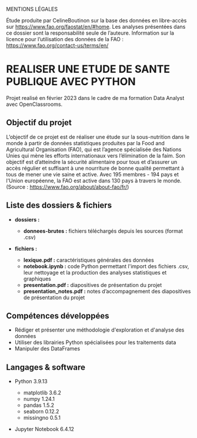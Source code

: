 
MENTIONS LÉGALES  

Étude produite par CelineBoutinon sur la base des données en libre-accès sur https://www.fao.org/faostat/en/#home. Les analyses présentées dans ce dossier sont la responsabilité seule de l’auteure.
Information sur la licence pour l’utilisation des données de la FAO : https://www.fao.org/contact-us/terms/en/



# REALISER UNE ETUDE DE SANTE PUBLIQUE AVEC PYTHON

Projet realisé en février 2023 dans le cadre de ma formation Data Analyst avec OpenClassrooms.

## Objectif du projet

L’objectif de ce projet est de réaliser une étude sur la sous-nutrition dans le monde à partir de données statistiques produites par la Food and Agricultural Organisation (FAO), qui est l’agence spécialisée des Nations Unies qui mène les efforts internationaux vers l’élimination de la faim. Son objectif est d’atteindre la sécurité alimentaire pour tous et d’assurer un accès régulier et suffisant à une nourriture de bonne qualité permettant à tous de mener une vie saine et active. Avec 195 membres - 194 pays et l'Union européenne, la FAO est active dans 130 pays à travers le monde. (Source : https://www.fao.org/about/about-fao/fr/)




## Liste des dossiers & fichiers

* **dossiers :**
  - **donnees-brutes :** fichiers téléchargés depuis les sources (format .csv) 


* **fichiers :**
	- **lexique.pdf :** caractéristiques générales des données
	- **notebook.ipynb :** code Python permettant l'import des fichiers .csv, leur nettoyage et la production des analyses statistiques et graphiques
	- **presentation.pdf :** diapositives de présentation du projet
  - **presentation_notes.pdf :** notes d’accompagnement des diapositives de présentation du projet


## Compétences développées

* Rédiger et présenter une méthodologie d'exploration et d'analyse des données
* Utiliser des librairies Python spécialisées pour les traitements data
* Manipuler des DataFrames



## Langages & software

* Python 3.9.13
  * matplotlib 3.6.2
  * numpy 1.24.1
  * pandas 1.5.2
  * seaborn 0.12.2
  * missingno 0.5.1

* Jupyter Notebook 6.4.12








